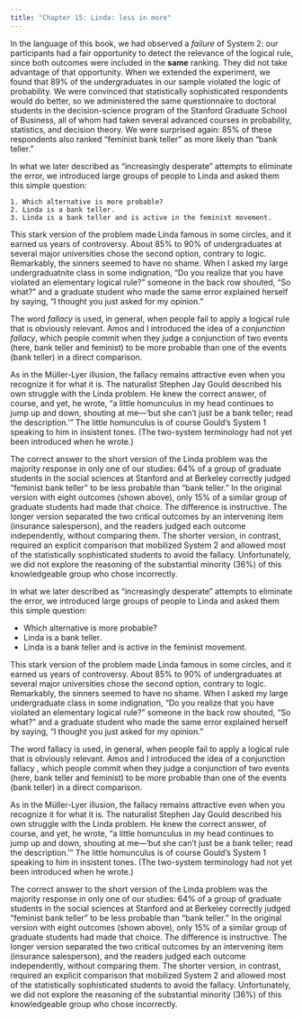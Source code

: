 ```yaml
---
title: "Chapter 15: Linda: less in more"
---
```


In the language of this book, we had observed a _failure_ of System 2: our participants had a fair opportunity to detect the relevance of the logical rule, since both outcomes were included in the **same** ranking. They did not take advantage of that opportunity. When we extended the experiment, we found that 89% of the undergraduates in our sample violated the logic of probability. We were convinced that statistically sophisticated respondents would do better, so we administered the same questionnaire to doctoral students in the decision-science program of the Stanford Graduate School of Business, all of whom had taken several advanced courses in probability, statistics, and decision theory. We were surprised again: 85% of these respondents also ranked “feminist bank teller” as more likely than “bank teller.”


In what we later described as “increasingly desperate” attempts to eliminate the error, we introduced large groups of people to Linda and asked them this simple question:

    1. Which alternative is more probable?
    2. Linda is a bank teller.
    3. Linda is a bank teller and is active in the feminist movement.

This stark version of the problem made Linda famous in some circles, and it earned us years of controversy. About 85% to 90% of undergraduates at several major universities chose the second option, contrary to logic. Remarkably, the sinners seemed to have no shame. When I asked my large undergraduatnite class in some indignation, “Do you realize that you have violated an elementary logical rule?” someone in the back row shouted, “So what?” and a graduate student who made the same error explained herself by saying, “I thought you just asked for my opinion.”

The word _fallacy_ is used, in general, when people fail to apply a logical rule that is obviously relevant. Amos and I introduced the idea of a _conjunction fallacy_, which people commit when they judge a conjunction of two events (here, bank teller and feminist) to be more probable than one of the events (bank teller) in a direct comparison.

As in the Müller-Lyer illusion, the fallacy remains attractive even when you recognize it for what it is. The naturalist Stephen Jay Gould described his own struggle with the Linda problem. He knew the correct answer, of course, and yet, he wrote, “a little homunculus in my head continues to jump up and down, shouting at me—‘but she can’t just be a bank teller; read the description.’” The little homunculus is of course Gould’s System 1 speaking to him in insistent tones. (The two-system terminology had not yet been introduced when he wrote.)


The correct answer to the short version of the Linda problem was the majority response in only one of our studies: 64% of a group of graduate students in the social sciences at Stanford and at Berkeley correctly judged “feminist bank teller” to be less probable than “bank teller.” In the original version with eight outcomes (shown above), only 15% of a similar group of graduate students had made that choice. The difference is instructive. The longer version separated the two critical outcomes by an intervening item (insurance salesperson), and the readers judged each outcome independently, without comparing them. The shorter version, in contrast, required an explicit comparison that mobilized System 2 and allowed most of the statistically sophisticated students to avoid the fallacy. Unfortunately, we did not explore the reasoning of the substantial minority (36%) of this knowledgeable group who chose incorrectly.

In what we later described as “increasingly desperate” attempts to eliminate the error, we introduced large groups of people to Linda and asked  them this simple question:

   - Which alternative is more probable?
   - Linda is a bank teller.
   - Linda is a bank teller and is active in the feminist movement.

This stark version of the problem made Linda famous in some circles, and it earned us years of controversy. About 85% to 90% of undergraduates at several major universities chose the second option, contrary to logic. Remarkably, the sinners seemed to have no shame. When I asked my large undergraduate class in some indignation, “Do you realize that you have violated an elementary logical rule?” someone in the back row shouted, “So what?” and a graduate student who made the same error explained herself by saying, “I thought you just asked for my opinion.”

The word fallacy is used, in general, when people fail to apply a logical rule that is obviously relevant. Amos and I introduced the idea of a conjunction fallacy , which people commit when they judge a conjunction of two events (here, bank teller and feminist) to be more probable than one of the events (bank teller) in a direct comparison.

As in the Müller-Lyer illusion, the fallacy remains attractive even when you recognize it for what it is. The naturalist Stephen Jay Gould described his own struggle with the Linda problem. He knew the correct answer, of course, and yet, he wrote, “a little homunculus in my head continues to jump up and down, shouting at me—‘but she can’t just be a bank teller; read the description.’” The little homunculus is of course Gould’s System 1 speaking to him in insistent tones. (The two-system terminology had not yet been introduced when he wrote.)

The correct answer to the short version of the Linda problem was the majority response in only one of our studies: 64% of a group of graduate students in the social sciences at Stanford and at Berkeley correctly judged “feminist bank teller” to be less probable than “bank teller.” In the original version with eight outcomes (shown above), only 15% of a similar group of graduate students had made that choice. The difference is instructive. The longer version separated the two critical outcomes by an intervening item (insurance salesperson), and the readers judged each outcome independently, without comparing them. The shorter version, in contrast, required an explicit comparison that mobilized System 2 and allowed most of the statistically sophisticated students to avoid the fallacy. Unfortunately, we did not explore the reasoning of the substantial minority (36%) of this knowledgeable group who chose incorrectly.



